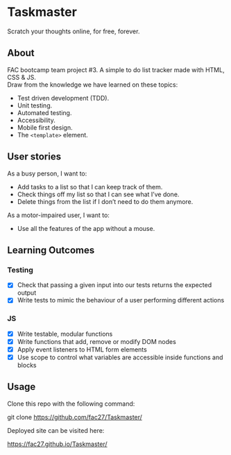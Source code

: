 # Taskmaster
Scratch your thoughts online, for free, forever.

## About 
FAC bootcamp team project #3. A simple to do list tracker made with HTML, CSS & JS.  
Draw from the knowledge we have learned on these topics:
- Test driven development (TDD).
- Unit testing.
- Automated testing.
- Accessibility.
- Mobile first design.
- The ``` <template> ``` element.

## User stories

As a busy person, I want to:

- Add tasks to a list so that I can keep track of them.
- Check things off my list so that I can see what I’ve done.
- Delete things from the list if I don’t need to do them anymore.

As a motor-impaired user, I want to:

- Use all the features of the app without a mouse.

## Learning Outcomes
### Testing 
- [x] Check that passing a given input into our tests returns the expected output
- [x] Write tests to mimic the behaviour of a user performing different actions

### JS
- [x] Write testable, modular functions
- [x] Write functions that add, remove or modify DOM nodes
- [x] Apply event listeners to HTML form elements
- [x] Use scope to control what variables are accessible inside functions and blocks

## Usage

Clone this repo with the following command:

git clone https://github.com/fac27/Taskmaster/

Deployed site can be visited here:

https://fac27.github.io/Taskmaster/
